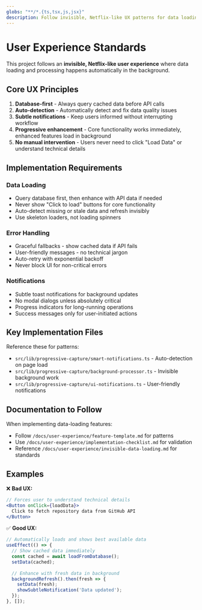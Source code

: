 ```yaml
---
globs: "**/*.{ts,tsx,js,jsx}"
description: Follow invisible, Netflix-like UX patterns for data loading
---
```


# User Experience Standards

This project follows an **invisible, Netflix-like user experience** where data loading and processing happens automatically in the background.

## Core UX Principles

1. **Database-first** - Always query cached data before API calls
2. **Auto-detection** - Automatically detect and fix data quality issues
3. **Subtle notifications** - Keep users informed without interrupting workflow
4. **Progressive enhancement** - Core functionality works immediately, enhanced features load in background
5. **No manual intervention** - Users never need to click "Load Data" or understand technical details

## Implementation Requirements

### Data Loading
- Query database first, then enhance with API data if needed
- Never show "Click to load" buttons for core functionality
- Auto-detect missing or stale data and refresh invisibly
- Use skeleton loaders, not loading spinners

### Error Handling
- Graceful fallbacks - show cached data if API fails
- User-friendly messages - no technical jargon
- Auto-retry with exponential backoff
- Never block UI for non-critical errors

### Notifications
- Subtle toast notifications for background updates
- No modal dialogs unless absolutely critical
- Progress indicators for long-running operations
- Success messages only for user-initiated actions

## Key Implementation Files

Reference these for patterns:
- `src/lib/progressive-capture/smart-notifications.ts` - Auto-detection on page load
- `src/lib/progressive-capture/background-processor.ts` - Invisible background work
- `src/lib/progressive-capture/ui-notifications.ts` - User-friendly notifications

## Documentation to Follow

When implementing data-loading features:
- Follow `/docs/user-experience/feature-template.md` for patterns
- Use `/docs/user-experience/implementation-checklist.md` for validation
- Reference `/docs/user-experience/invisible-data-loading.md` for standards

## Examples

❌ **Bad UX:**
```jsx
// Forces user to understand technical details
<Button onClick={loadData}>
  Click to fetch repository data from GitHub API
</Button>
```

✅ **Good UX:**
```jsx
// Automatically loads and shows best available data
useEffect(() => {
  // Show cached data immediately
  const cached = await loadFromDatabase();
  setData(cached);
  
  // Enhance with fresh data in background
  backgroundRefresh().then(fresh => {
    setData(fresh);
    showSubtleNotification('Data updated');
  });
}, []);
```